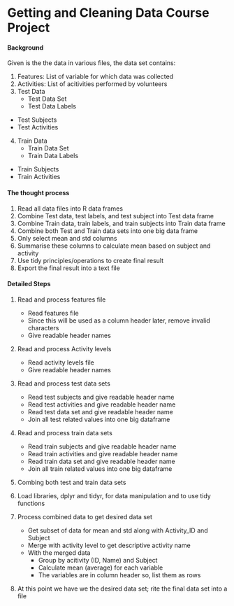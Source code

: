 # Getting and Cleaning Data Course Project

#### Background
Given is the the data in various files, the data set contains:

1. Features: List of variable for which data was collected
2. Activities:	List of acitivities performed by volunteers
3. Test Data
	+ Test Data Set
	+ Test Data Labels
  + Test Subjects
  + Test Activities
4. Train Data 
	+ Train Data Set
	+ Train Data Labels
  + Train Subjects
  + Train Activities

#### The thought process
1. Read all data files into R data frames
2. Combine Test data, test labels, and test subject into Test data frame
3. Combine Train data, train labels, and train subjects into Train data frame
4. Combine both Test and Train data sets into one big data frame
5. Only select mean and std columns
6. Summarise these columns to calculate mean based on subject and activity
7. Use tidy principles/operations to create final result
8. Export the final result into a text file

#### Detailed Steps
1. Read and process features file
	+ Read features file
	+ Since this will be used as a column header later, remove invalid characters
	+ Give readable header names

2. Read and process Activity levels
	+ Read activity levels file
	+ Give readable header names 

3. Read and process test data sets
	+ Read test subjects and give readable header name
	+ Read test activities and give readable header name
	+ Read test data set and give readable header name
	+ Join all test related values into one big dataframe

4. Read and process train data sets
	+ Read train subjects and give readable header name
	+ Read train activities and give readable header name
	+ Read train data set and give readable header name
	+ Join all train related values into one big dataframe

5. Combing both test and train data sets
6. Load libraries, dplyr and tidyr, for data manipulation and to use tidy functions
7. Process combined data to get desired data set 
	+ Get subset of data for mean and std along with Activity_ID and Subject
	+ Merge with activity level to get descriptive activity name
	+ With the merged data
	  + Group by acitivity (ID, Name) and Subject
      + Calculate mean (average) for each variable 
      + The variables are in column header so, list them as rows

8. At this point we have we the desired data set; rite the final data set into a file